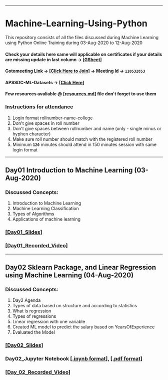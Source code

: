 ******************************

# Machine-Learning-Using-Python

This repository consists of all the files discussed during Machine Learning using Python Online Training during 03-Aug-2020 to 12-Aug-2020


#### Check your details here same will applicable on certificates if your details are missing update in last column  → [[GSheet]](https://docs.google.com/spreadsheets/d/1lwnOQz9sNPfWSOC6xu_9cN3Nd5RunwIMXovR1NPVhqY/edit?usp=sharing)
#### Gotomeeting Link → [[Click Here to Join]](https://global.gotomeeting.com/join/110532853) → Meeting Id → `110532853`

#### APSSDC-ML-Datasets → [[Click Here]](https://github.com/AP-State-Skill-Development-Corporation/Datasets)

#### Few resources avaliable @ [[resources.md]](resources.md) file don't forget to use them

### Instructions for attendance
1. Login format rollnumber-name-college
2. Don't give spaces in roll number
3. Don't give spaces between rollnumber and name (only - single minus or hyphen character)
4. Make sure roll number should match with the registered roll number
5. Minimum **`120`** minutes should attend in 150 minutes session with same login format

******************************


## Day01 Introduction to Machine Learning (03-Aug-2020)

### Discussed Concepts:

1. Introduction to Machine Learning
1. Machine Learning Classification
1. Types of Algorithms
1. Applications of machine learning

### [[Day01_Slides]](Day01_03Aug2020/Day01_Slides.pdf)

### [[Day01_Recorded_Video]](https://transcripts.gotomeeting.com/#/s/752764dd08b362484f35ed2c638f1057983093025d18ff2b7df4287a7f9dd7b5)
******************************

## Day02 Sklearn Package, and Linear Regression using Machine Learning (04-Aug-2020)

### Discussed Concepts:

1. Day2 Agenda
2. Types of data based on structure and according to statistics
3. What is regression
4. Types of regressions
5. Linear regression with one variable 
6. Created ML model to predict the salary based on YearsOfExperience
7. Evaluated the Model

### [[Day02_Slides]](Day02_04Aug2020/Day02_Slides.pdf)
### Day02_Jupyter Notebook [[.ipynb format]](Day02_04Aug2020/Day02_JupyterNotebook.ipynb), [[.pdf format]](Day02_04Aug2020/Day02_JupyterNotebook.pdf)

### [[Day_02_Recorded_Video]](https://transcripts.gotomeeting.com/#/s/255e686fafd70c28097d249df2b19f3f43b88d2aedd14d83f872f57d0724e6af)
